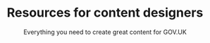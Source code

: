 ---
layout: role-index-content-designer
title: Resources for content designers
subtitle: Everything you need to create great content for GOV.UK
audience: content-designers
---